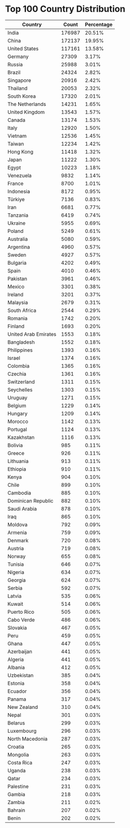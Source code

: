 # Top 100 Country Distribution
| Country | Count | Percentage |
|----|----|----|
| India | 176987 | 20.51% |
| China | 172137 | 19.95% |
| United States | 117161 | 13.58% |
| Germany | 27309 | 3.17% |
| Russia | 25988 | 3.01% |
| Brazil | 24324 | 2.82% |
| Singapore | 20916 | 2.42% |
| Thailand | 20053 | 2.32% |
| South Korea | 17320 | 2.01% |
| The Netherlands | 14231 | 1.65% |
| United Kingdom | 13543 | 1.57% |
| Canada | 13174 | 1.53% |
| Italy | 12920 | 1.50% |
| Vietnam | 12536 | 1.45% |
| Taiwan | 12234 | 1.42% |
| Hong Kong | 11418 | 1.32% |
| Japan | 11222 | 1.30% |
| Egypt | 10223 | 1.18% |
| Venezuela | 9832 | 1.14% |
| France | 8700 | 1.01% |
| Indonesia | 8172 | 0.95% |
| Türkiye | 7136 | 0.83% |
| Iran | 6681 | 0.77% |
| Tanzania | 6419 | 0.74% |
| Ukraine | 5955 | 0.69% |
| Poland | 5249 | 0.61% |
| Australia | 5080 | 0.59% |
| Argentina | 4960 | 0.57% |
| Sweden | 4927 | 0.57% |
| Bulgaria | 4202 | 0.49% |
| Spain | 4010 | 0.46% |
| Pakistan | 3961 | 0.46% |
| Mexico | 3301 | 0.38% |
| Ireland | 3201 | 0.37% |
| Malaysia | 2679 | 0.31% |
| South Africa | 2544 | 0.29% |
| Romania | 1742 | 0.20% |
| Finland | 1693 | 0.20% |
| United Arab Emirates | 1553 | 0.18% |
| Bangladesh | 1552 | 0.18% |
| Philippines | 1393 | 0.16% |
| Israel | 1374 | 0.16% |
| Colombia | 1365 | 0.16% |
| Czechia | 1361 | 0.16% |
| Switzerland | 1311 | 0.15% |
| Seychelles | 1303 | 0.15% |
| Uruguay | 1271 | 0.15% |
| Belgium | 1229 | 0.14% |
| Hungary | 1209 | 0.14% |
| Morocco | 1142 | 0.13% |
| Portugal | 1124 | 0.13% |
| Kazakhstan | 1116 | 0.13% |
| Bolivia | 985 | 0.11% |
| Greece | 926 | 0.11% |
| Lithuania | 913 | 0.11% |
| Ethiopia | 910 | 0.11% |
| Kenya | 904 | 0.10% |
| Chile | 899 | 0.10% |
| Cambodia | 885 | 0.10% |
| Dominican Republic | 882 | 0.10% |
| Saudi Arabia | 878 | 0.10% |
| Iraq | 865 | 0.10% |
| Moldova | 792 | 0.09% |
| Armenia | 759 | 0.09% |
| Denmark | 720 | 0.08% |
| Austria | 719 | 0.08% |
| Norway | 655 | 0.08% |
| Tunisia | 646 | 0.07% |
| Nigeria | 634 | 0.07% |
| Georgia | 624 | 0.07% |
| Serbia | 592 | 0.07% |
| Latvia | 535 | 0.06% |
| Kuwait | 514 | 0.06% |
| Puerto Rico | 505 | 0.06% |
| Cabo Verde | 486 | 0.06% |
| Slovakia | 467 | 0.05% |
| Peru | 459 | 0.05% |
| Ghana | 447 | 0.05% |
| Azerbaijan | 441 | 0.05% |
| Algeria | 441 | 0.05% |
| Albania | 412 | 0.05% |
| Uzbekistan | 385 | 0.04% |
| Estonia | 358 | 0.04% |
| Ecuador | 356 | 0.04% |
| Panama | 317 | 0.04% |
| New Zealand | 310 | 0.04% |
| Nepal | 301 | 0.03% |
| Belarus | 299 | 0.03% |
| Luxembourg | 296 | 0.03% |
| North Macedonia | 287 | 0.03% |
| Croatia | 265 | 0.03% |
| Mongolia | 263 | 0.03% |
| Costa Rica | 247 | 0.03% |
| Uganda | 238 | 0.03% |
| Qatar | 234 | 0.03% |
| Palestine | 231 | 0.03% |
| Gambia | 218 | 0.03% |
| Zambia | 211 | 0.02% |
| Bahrain | 207 | 0.02% |
| Benin | 202 | 0.02% |
